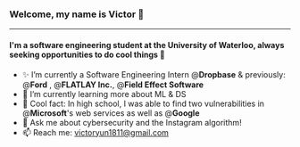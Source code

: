 ### Welcome, my name is Victor 👋
---

#### I'm a software engineering student at the University of Waterloo, always seeking opportunities to do cool things 📩

- ✨ I’m currently a Software Engineering Intern @**Dropbase** & previously: @**Ford** , @**FLATLAY Inc.**, @**Field Effect Software**
- 🌱 I’m currently learning more about ML & DS
- 🔅 Cool fact: In high school, I was able to find two vulnerabilities in @**Microsoft**'s web services as well as @**Google**
- 💬 Ask me about cybersecurity and the Instagram algorithm!
- 📫 Reach me: victoryun1811@gmail.com



